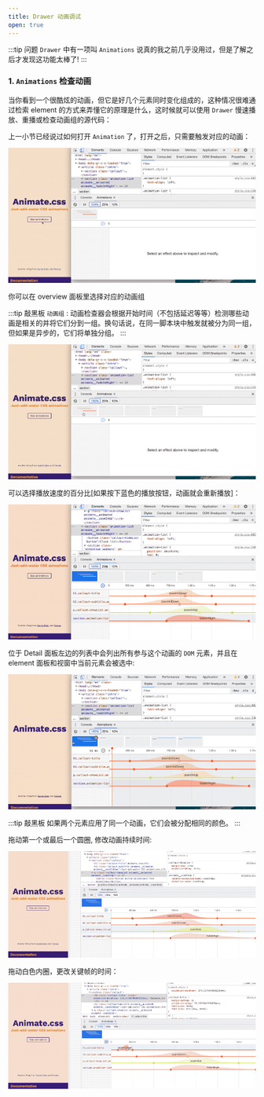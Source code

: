 ```yaml
---
title: Drawer 动画调试
open: true
---
```


:::tip 问题
`Drawer` 中有一项叫 `Animations` 说真的我之前几乎没用过，但是了解之后才发现这功能太棒了!
:::

### 1. `Animations` 检查动画

当你看到一个很酷炫的动画，但它是好几个元素同时变化组成的，这种情况很难通过检索 element 的方式来弄懂它的原理是什么，这时候就可以使用 `Drawer` 慢速播放、重播或检查动画组的源代码：

上一小节已经说过如何打开 `Animation` 了，打开之后，只需要触发对应的动画：

![](./_static/689_showanimation_01.gif)

你可以在 overview 面板里选择对应的动画组

:::tip 敲黑板
`动画组` : 动画检查器会根据开始时间（不包括延迟等等）检测哪些动画是相关的并将它们分到一组。换句话说，在同一脚本块中触发就被分为同一组，但如果是异步的，它们将单独分组。
:::

![](./_static/689_showanimation_02.gif)

可以选择播放速度的百分比[如果按下蓝色的播放按钮，动画就会重新播放]：

![](./_static/689_showanimation_05.gif)

位于 Detail 面板左边的列表中会列出所有参与这个动画的 `DOM` 元素，并且在 element 面板和视窗中当前元素会被选中:

![](./_static/689_showanimation_03.gif)

:::tip 敲黑板
如果两个元素应用了同一个动画，它们会被分配相同的颜色。
:::

拖动第一个或最后一个圆圈, 修改动画持续时间:

![](./_static/animation_edit01.gif)

拖动白色内圈，更改关键帧的时间：

![](./_static/animation_edit02.gif)
